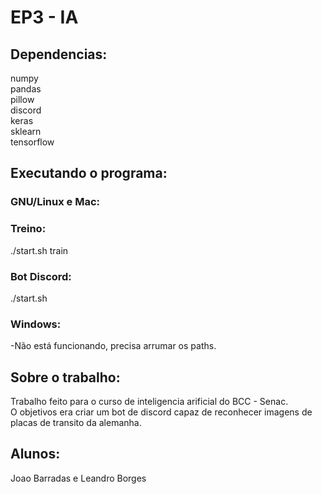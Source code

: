 # EP3 - IA

## Dependencias:

numpy \
pandas \
pillow \
discord \
keras \
sklearn \
tensorflow

## Executando o programa:

### GNU/Linux e Mac:

### Treino:

./start.sh train

### Bot Discord:

./start.sh

### Windows:

-Não está funcionando, precisa arrumar os paths.

## Sobre o trabalho:

Trabalho feito para o curso de inteligencia arificial do BCC - Senac. \
O objetivos era criar um bot de discord capaz de reconhecer imagens de placas de transito da alemanha.

## Alunos:

Joao Barradas e Leandro Borges
